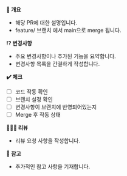 **📜 개요**
- 해당 PR에 대한 설명입니다.
- feature/ 브랜치 에서 main으로 merge 됩니다.

**⁉️ 변경사항**
- 주요 변경사항이나 추가된 기능을 요약합니다.
- 변경사항 목록을 간결하게 작성합니다.

**✔️ 체크**
- [ ] 코드 작동 확인
- [ ] 브랜치 설정 확인
- [ ] 변경사항이 브랜치에 반영되어있는지
- [ ] Merge 후 작동 상태

**🕵🏽‍♀️ 리뷰**
- 리뷰 요청 사항을 작성합니다.

**📝 참고**
- 추가적인 참고 사항을 기재합니다.